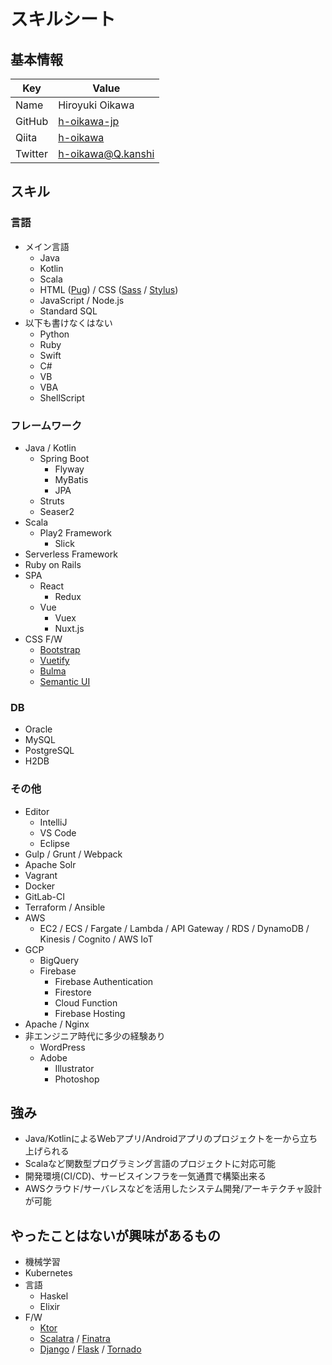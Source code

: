 # スキルシート

## 基本情報

| Key | Value |
|---|-----|
|Name|Hiroyuki Oikawa|
|GitHub|[h-oikawa-jp](https://github.com/h-oikawa-jp)|
|Qiita|[h-oikawa](https://qiita.com/h-oikawa)|
|Twitter|[h-oikawa@Q.kanshi](https://twitter.com/Qkanshi)|


## スキル
### 言語

- メイン言語
  - Java
  - Kotlin
  - Scala
  - HTML ([Pug](https://pugjs.org/)) / CSS ([Sass](https://sass-lang.com/) / [Stylus](http://stylus-lang.com/))
  - JavaScript / Node.js
  - Standard SQL
- 以下も書けなくはない
  - Python
  - Ruby
  - Swift
  - C#
  - VB
  - VBA
  - ShellScript

### フレームワーク

- Java / Kotlin
  - Spring Boot
    - Flyway
    - MyBatis
    - JPA
  - Struts
  - Seaser2
- Scala
  - Play2 Framework
    - Slick
- Serverless Framework
- Ruby on Rails
- SPA
  - React
    - Redux
  - Vue
    - Vuex
    - Nuxt.js
- CSS F/W
  - [Bootstrap](https://getbootstrap.com/)
  - [Vuetify](https://vuetifyjs.com/)
  - [Bulma](https://bulma.io/)
  - [Semantic UI](https://semantic-ui.com/)

### DB

- Oracle
- MySQL
- PostgreSQL
- H2DB

### その他

- Editor
  - IntelliJ
  - VS Code
  - Eclipse
- Gulp / Grunt / Webpack
- Apache Solr
- Vagrant
- Docker
- GitLab-CI
- Terraform / Ansible
- AWS
  - EC2 / ECS / Fargate / Lambda / API Gateway / RDS / DynamoDB / Kinesis / Cognito / AWS IoT
- GCP
  - BigQuery
  - Firebase
    - Firebase Authentication
    - Firestore
    - Cloud Function
    - Firebase Hosting
- Apache / Nginx
- 非エンジニア時代に多少の経験あり
  - WordPress
  - Adobe
    - Illustrator
    - Photoshop



## 強み

- Java/KotlinによるWebアプリ/Androidアプリのプロジェクトを一から立ち上げられる
- Scalaなど関数型プログラミング言語のプロジェクトに対応可能
- 開発環境(CI/CD)、サービスインフラを一気通貫で構築出来る
- AWSクラウド/サーバレスなどを活用したシステム開発/アーキテクチャ設計が可能


## やったことはないが興味があるもの

- 機械学習
- Kubernetes
- 言語
  - Haskel
  - Elixir
- F/W
  - [Ktor](https://ktor.io/)
  - [Scalatra](http://scalatra.org/) / [Finatra](https://github.com/twitter/finatra)
  - [Django](https://www.djangoproject.com/) / [Flask](http://flask.pocoo.org/) / [Tornado](http://www.tornadoweb.org/)

